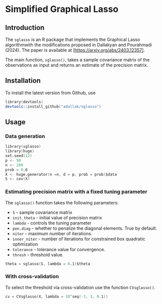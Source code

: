 # Simplified Graphical Lasso
## Introduction

The `sglasso` is an R package that implements the Graphical Lasso algorithmwith the modifications proposed in Dallakyan and 
Pourahmadi (2024). The paper is available at [https://arxiv.org/abs/2403.12357].

The main function, `sglasso()`, takes a sample covariance matrix of the observations as input and returns an estimate of the precision matrix. 

## Installation

To install the latest version from Github, use

```s
library(devtools)
devtools::install_github("adallak/sglasso")
```

## Usage
### Data generation
```s
library(sglasso)
library(huge)
set.seed(12)
p <- 50
n <- 200
prob = 0.6
X <- huge.generator(n =n, d = p, prob = prob)$data
S <- cov(X)
```

### Estimating precision matrix with a fixed tuning parameter

The `sglasso()` function takes the following parameters:

* `S` - sample covariance matrix
* `init_theta` - initial value of precision matrix
* `lambda` - controls the tuning parameter
* `pen.diag` - whether to penalize the diagonal elements. True by default.
* `niter`   - maximum number of iterations.
* `inner_niter` - number of iterations for constrained box quadratic optimization
* `tolerance` - tolerance value for convergence.
* `thresh` - threshold value.

```s
theta = sglasso(S, lambda = 0.1)$theta
```

### With cross-validation
To select the threshold via cross-validation use the function `CVsglasso()`.
```s
cv = CVsglasso(X, lambda = 10^seq(-3, 3, 0.1))
```
